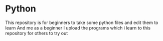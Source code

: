 # Python
This repository is for beginners to take some python files and edit them to learn 
And me as a beginner I upload the programs which i learn to this repository for others to try out 
